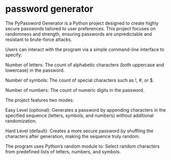 
# password generator
The PyPassword Generator is a Python project designed to create highly secure passwords tailored to user preferences. This project focuses on randomness and strength, ensuring passwords are unpredictable and resistant to brute-force attacks.

Users can interact with the program via a simple command-line interface to specify:

Number of letters: The count of alphabetic characters (both uppercase and lowercase) in the password.

Number of symbols: The count of special characters such as !, #, or $.

Number of numbers: The count of numeric digits in the password.

The project features two modes:

Easy Level (optional): Generates a password by appending characters in the specified sequence (letters, symbols, and numbers) without additional randomization.

Hard Level (default): Creates a more secure password by shuffling the characters after generation, making the sequence truly random.

The program uses Python’s random module to:  Select random characters from predefined lists of letters, numbers, and symbols.
